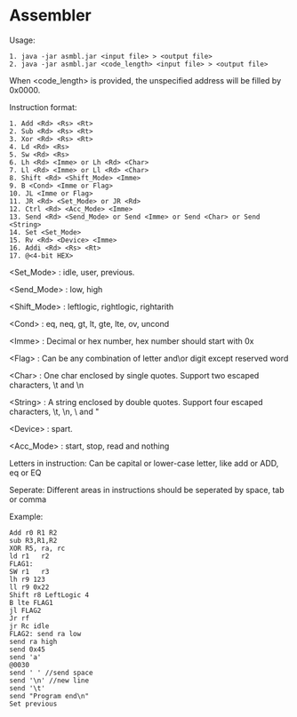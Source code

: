 Assembler
=========================
Usage: 

	1. java -jar asmbl.jar <input file> > <output file>
	2. java -jar asmbl.jar <code_length> <input file> > <output file>

When \<code_length> is provided, the unspecified address will be filled by 0x0000.

Instruction format:

	1. Add <Rd> <Rs> <Rt>
	2. Sub <Rd> <Rs> <Rt>
	3. Xor <Rd> <Rs> <Rt>
	4. Ld <Rd> <Rs>
	5. Sw <Rd> <Rs>
	6. Lh <Rd> <Imme> or Lh <Rd> <Char>
	7. Ll <Rd> <Imme> or Ll <Rd> <Char>
	8. Shift <Rd> <Shift_Mode> <Imme>
	9. B <Cond> <Imme or Flag>
	10. JL <Imme or Flag>
	11. JR <Rd> <Set_Mode> or JR <Rd>
	12. Ctrl <Rd> <Acc_Mode> <Imme>
	13. Send <Rd> <Send_Mode> or Send <Imme> or Send <Char> or Send <String>
	14. Set <Set_Mode>
	15. Rv <Rd> <Device> <Imme>
	16. Addi <Rd> <Rs> <Rt>
	17. @<4-bit HEX>

\<Set_Mode> : idle, user, previous.

\<Send_Mode> : low, high

\<Shift_Mode> : leftlogic, rightlogic, rightarith

\<Cond> : eq, neq, gt, lt, gte, lte, ov, uncond

\<Imme> : Decimal or hex number, hex number should start with 0x

\<Flag> : Can be any combination of letter and\or digit except reserved word

\<Char> : One char enclosed by single quotes. Support two escaped characters, \t and \n

\<String> : A string enclosed by double quotes. Support four escaped characters, \t, \n, \\ and \"

\<Device> : spart.

\<Acc_Mode> : start, stop, read and nothing

Letters in instruction: Can be capital or lower-case letter, like add or ADD, eq or EQ

Seperate: Different areas in instructions should be seperated by space, tab or comma

Example:

	Add r0 R1 R2
	sub R3,R1,R2
	XOR R5, ra, rc
	ld r1	r2
	FLAG1:
	SW r1	r3
	lh r9 123
	ll r9 0x22
	Shift r8 LeftLogic 4
	B lte FLAG1
	jl FLAG2
	Jr rf
	jr Rc idle
	FLAG2: send ra low
	send ra high
	send 0x45
	send 'a'
	@0030
	send ' ' //send space
	send '\n' //new line
	send '\t'
	send "Program end\n"
	Set previous
